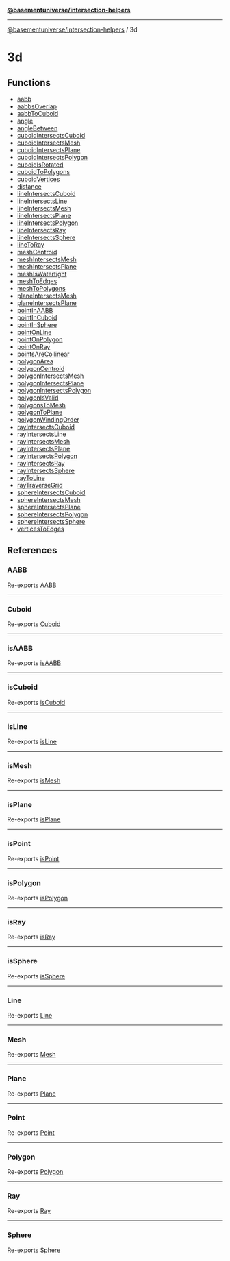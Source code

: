 [**@basementuniverse/intersection-helpers**](../README.md)

***

[@basementuniverse/intersection-helpers](../README.md) / 3d

# 3d

## Functions

- [aabb](functions/aabb.md)
- [aabbsOverlap](functions/aabbsOverlap.md)
- [aabbToCuboid](functions/aabbToCuboid.md)
- [angle](functions/angle.md)
- [angleBetween](functions/angleBetween.md)
- [cuboidIntersectsCuboid](functions/cuboidIntersectsCuboid.md)
- [cuboidIntersectsMesh](functions/cuboidIntersectsMesh.md)
- [cuboidIntersectsPlane](functions/cuboidIntersectsPlane.md)
- [cuboidIntersectsPolygon](functions/cuboidIntersectsPolygon.md)
- [cuboidIsRotated](functions/cuboidIsRotated.md)
- [cuboidToPolygons](functions/cuboidToPolygons.md)
- [cuboidVertices](functions/cuboidVertices.md)
- [distance](functions/distance.md)
- [lineIntersectsCuboid](functions/lineIntersectsCuboid.md)
- [lineIntersectsLine](functions/lineIntersectsLine.md)
- [lineIntersectsMesh](functions/lineIntersectsMesh.md)
- [lineIntersectsPlane](functions/lineIntersectsPlane.md)
- [lineIntersectsPolygon](functions/lineIntersectsPolygon.md)
- [lineIntersectsRay](functions/lineIntersectsRay.md)
- [lineIntersectsSphere](functions/lineIntersectsSphere.md)
- [lineToRay](functions/lineToRay.md)
- [meshCentroid](functions/meshCentroid.md)
- [meshIntersectsMesh](functions/meshIntersectsMesh.md)
- [meshIntersectsPlane](functions/meshIntersectsPlane.md)
- [meshIsWatertight](functions/meshIsWatertight.md)
- [meshToEdges](functions/meshToEdges.md)
- [meshToPolygons](functions/meshToPolygons.md)
- [planeIntersectsMesh](functions/planeIntersectsMesh.md)
- [planeIntersectsPlane](functions/planeIntersectsPlane.md)
- [pointInAABB](functions/pointInAABB.md)
- [pointInCuboid](functions/pointInCuboid.md)
- [pointInSphere](functions/pointInSphere.md)
- [pointOnLine](functions/pointOnLine.md)
- [pointOnPolygon](functions/pointOnPolygon.md)
- [pointOnRay](functions/pointOnRay.md)
- [pointsAreCollinear](functions/pointsAreCollinear.md)
- [polygonArea](functions/polygonArea.md)
- [polygonCentroid](functions/polygonCentroid.md)
- [polygonIntersectsMesh](functions/polygonIntersectsMesh.md)
- [polygonIntersectsPlane](functions/polygonIntersectsPlane.md)
- [polygonIntersectsPolygon](functions/polygonIntersectsPolygon.md)
- [polygonIsValid](functions/polygonIsValid.md)
- [polygonsToMesh](functions/polygonsToMesh.md)
- [polygonToPlane](functions/polygonToPlane.md)
- [polygonWindingOrder](functions/polygonWindingOrder.md)
- [rayIntersectsCuboid](functions/rayIntersectsCuboid.md)
- [rayIntersectsLine](functions/rayIntersectsLine.md)
- [rayIntersectsMesh](functions/rayIntersectsMesh.md)
- [rayIntersectsPlane](functions/rayIntersectsPlane.md)
- [rayIntersectsPolygon](functions/rayIntersectsPolygon.md)
- [rayIntersectsRay](functions/rayIntersectsRay.md)
- [rayIntersectsSphere](functions/rayIntersectsSphere.md)
- [rayToLine](functions/rayToLine.md)
- [rayTraverseGrid](functions/rayTraverseGrid.md)
- [sphereIntersectsCuboid](functions/sphereIntersectsCuboid.md)
- [sphereIntersectsMesh](functions/sphereIntersectsMesh.md)
- [sphereIntersectsPlane](functions/sphereIntersectsPlane.md)
- [sphereIntersectsPolygon](functions/sphereIntersectsPolygon.md)
- [sphereIntersectsSphere](functions/sphereIntersectsSphere.md)
- [verticesToEdges](functions/verticesToEdges.md)

## References

### AABB

Re-exports [AABB](types/type-aliases/AABB.md)

***

### Cuboid

Re-exports [Cuboid](types/type-aliases/Cuboid.md)

***

### isAABB

Re-exports [isAABB](types/functions/isAABB.md)

***

### isCuboid

Re-exports [isCuboid](types/functions/isCuboid.md)

***

### isLine

Re-exports [isLine](types/functions/isLine.md)

***

### isMesh

Re-exports [isMesh](types/functions/isMesh.md)

***

### isPlane

Re-exports [isPlane](types/functions/isPlane.md)

***

### isPoint

Re-exports [isPoint](types/functions/isPoint.md)

***

### isPolygon

Re-exports [isPolygon](types/functions/isPolygon.md)

***

### isRay

Re-exports [isRay](types/functions/isRay.md)

***

### isSphere

Re-exports [isSphere](types/functions/isSphere.md)

***

### Line

Re-exports [Line](types/type-aliases/Line.md)

***

### Mesh

Re-exports [Mesh](types/type-aliases/Mesh.md)

***

### Plane

Re-exports [Plane](types/type-aliases/Plane.md)

***

### Point

Re-exports [Point](types/type-aliases/Point.md)

***

### Polygon

Re-exports [Polygon](types/type-aliases/Polygon.md)

***

### Ray

Re-exports [Ray](types/type-aliases/Ray.md)

***

### Sphere

Re-exports [Sphere](types/type-aliases/Sphere.md)
